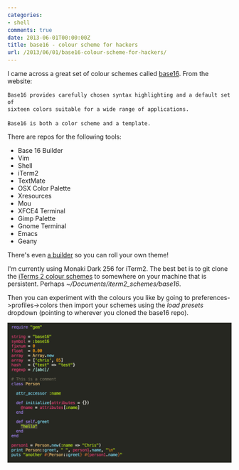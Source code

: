 ```yaml
---
categories:
- shell
comments: true
date: 2013-06-01T00:00:00Z
title: base16 - colour scheme for hackers
url: /2013/06/01/base16-colour-scheme-for-hackers/
---
```


I came across a great set of colour schemes called [base16](http://chriskempson.github.io/base16/). From the website:

	Base16 provides carefully chosen syntax highlighting and a default set of 
	sixteen colors suitable for a wide range of applications.
	
	Base16 is both a color scheme and a template.

There are repos for the following tools:

 - Base 16 Builder
 - Vim
 - Shell
 - iTerm2
 - TextMate
 - OSX Color Palette
 - Xresources
 - Mou
 - XFCE4 Terminal
 - Gimp Palette
 - Gnome Terminal
 - Emacs
 - Geany

 There's even [a builder](https://github.com/chriskempson/base16-builder) so you can roll your own theme!

 I'm currently using Monaki Dark 256 for iTerm2. The best bet is to git clone the [iTerms 2 colour schemes](https://github.com/chriskempson/base16-iterm2) to somewhere on your machine that is persistent. Perhaps _~/Documents/iterm2_schemes/base16_.

 Then you can experiment with the colours you like by going to preferences->profiles->colors then import your schemes using the _load presets_ dropdown (pointing to wherever you cloned the base16 repo).

 ![Monaki Dark 256](/images/monaki-dark.png)
